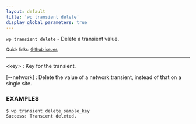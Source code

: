```yaml
---
layout: default
title: 'wp transient delete'
display_global_parameters: true
---
```


`wp transient delete` - Delete a transient value.

<small>Quick links: <a href="https://github.com/wp-cli/wp-cli/issues?q=is%3Aopen+label%3Acommand%3Atransient-delete+sort%3Aupdated-desc">Github issues</a></small>

<hr />

&lt;key&gt;
: Key for the transient.

[\--network]
: Delete the value of a network transient, instead of that on a single site.

### EXAMPLES

    $ wp transient delete sample_key
    Success: Transient deleted.



